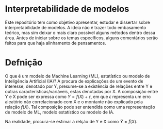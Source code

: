 # Interpretabilidade de modelos

Este repositório tem como objetivo apresentar, estudar e dissertar sobre interpretabilidade de modelos. A ideia não é trazer todo embasamento teórico, mas sim deixar o mais claro possível alguns métodos dentro dessa área. Antes de iniciar sobre os temas específicos, alguns comentários serão feitos para que haja alinhamento de pensamentos.

# Defnição

O que é um modelo de Machine Learning (ML), estatístico ou modelo de Inteligência Artificial (IA)? A procura de explicações de um evento de interesse, denotado por Y, presume-se a existência de relações entre Y e outras características/variáveis, estas denotadas por X. A composição entre Y e X pode ser expressa como $Y = f(X) + \epsilon$, em que $\epsilon$ representa um erro aleatório não correlacionado com X e o montante não explicado pela relação $f(X)$. Tal composição pode ser entendida como uma representação de modelo de ML, modelo estatístico ou modelo de IA.

Na realidade, procura-se estimar a relção de Y e X como $\hat{Y} = \hat{f}(X)$.
